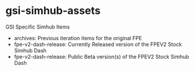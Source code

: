 # gsi-simhub-assets
GSI Specific Simhub Items

* archives: Previous iteration items for the original FPE
* fpe-v2-dash-release: Currently Released version of the FPEV2 Stock Simhub Dash
* fpe-v2-dash-release: Public Beta version(s) of the FPEV2 Stock Simhub Dash
